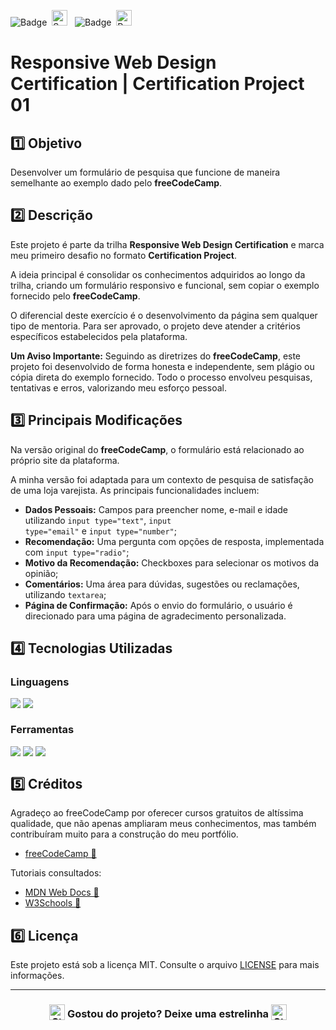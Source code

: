 ![Badge](https://img.shields.io/badge/freeCodeCamp-BB2649?style=for-the-badge)&nbsp;&nbsp;<img src="https://raw.githubusercontent.com/Tarikul-Islam-Anik/Animated-Fluent-Emojis/master/Emojis/Activities/Sparkles.png" alt="Sparkles" width="25" height="25" />&nbsp;&nbsp;&nbsp;![Badge](https://img.shields.io/badge/PROJETO-PRÓPRIO-FF6F61?style=for-the-badge)&nbsp;&nbsp;<img src="https://raw.githubusercontent.com/Tarikul-Islam-Anik/Animated-Fluent-Emojis/master/Emojis/Travel%20and%20places/Rocket.png" alt="Rocket" width="25" height="25" />

# Responsive Web Design Certification | Certification Project 01

## 1️⃣ Objetivo
Desenvolver um formulário de pesquisa que funcione de maneira semelhante ao exemplo dado pelo **freeCodeCamp**.

## 2️⃣ Descrição
Este projeto é parte da trilha **Responsive Web Design Certification** e marca meu primeiro desafio no formato **Certification Project**.

A ideia principal é consolidar os conhecimentos adquiridos ao longo da trilha, criando um formulário responsivo e funcional, sem copiar o exemplo fornecido pelo **freeCodeCamp**.

O diferencial deste exercício é o desenvolvimento da página sem qualquer tipo de mentoria. Para ser aprovado, o projeto deve atender a critérios específicos estabelecidos pela plataforma.

**Um Aviso Importante:**
Seguindo as diretrizes do **freeCodeCamp**, este projeto foi desenvolvido de forma honesta e independente, sem plágio ou cópia direta do exemplo fornecido. Todo o processo envolveu pesquisas, tentativas e erros, valorizando meu esforço pessoal.

## 3️⃣ Principais Modificações
Na versão original do **freeCodeCamp**, o formulário está relacionado ao próprio site da plataforma. 

A minha versão foi adaptada para um contexto de pesquisa de satisfação de uma loja varejista. As principais funcionalidades incluem:

- **Dados Pessoais:** Campos para preencher nome, e-mail e idade utilizando <code>input type="text"</code>, <code>input type="email"</code> e <code>input type="number"</code>;
- **Recomendação:** Uma pergunta com opções de resposta, implementada com <code>input type="radio"</code>;
- **Motivo da Recomendação:** Checkboxes para selecionar os motivos da opinião;
- **Comentários:** Uma área para dúvidas, sugestões ou reclamações, utilizando <code>textarea</code>;
- **Página de Confirmação:** Após o envio do formulário, o usuário é direcionado para uma página de agradecimento personalizada.

## 4️⃣ Tecnologias Utilizadas

### Linguagens
<div style="display:flex;">
  <img src="https://img.shields.io/badge/HTML5-E34F26?style=for-the-badge&logo=html5&logoColor=white">&nbsp;<img src="https://img.shields.io/badge/CSS3-1572B6?style=for-the-badge&logo=css3&logoColor=white">
</div>

### Ferramentas
<div style="display:flex;">
  <img src="https://img.shields.io/badge/Visual%20Studio%20Code-0078D4?style=for-the-badge&logo=visual-studio-code&logoColor=white">&nbsp;<img src="https://img.shields.io/badge/Git-F05032?style=for-the-badge&logo=git&logoColor=white">&nbsp;<img src="https://img.shields.io/badge/GitHub-404040?style=for-the-badge&logo=github&logoColor=white">
</div>

## 5️⃣ Créditos
Agradeço ao freeCodeCamp por oferecer cursos gratuitos de altíssima qualidade, que não apenas ampliaram meus conhecimentos, mas também contribuíram muito para a construção do meu portfólio.
- <a href="https://www.freecodecamp.org/" target="_blank">freeCodeCamp 🔗</a>

Tutoriais consultados: 
- <a href="https://developer.mozilla.org/en-US/" target="_blank">MDN Web Docs 🔗</a>
- <a href="https://www.w3schools.com/" target="_blank">W3Schools 🔗</a>

## 6️⃣ Licença
Este projeto está sob a licença MIT. Consulte o arquivo [LICENSE](LICENSE) para mais informações.

---

### <div align="center"><img src="https://raw.githubusercontent.com/Tarikul-Islam-Anik/Animated-Fluent-Emojis/master/Emojis/Travel%20and%20places/Star.png" alt="Star" width="25" height="25" style="vertical-align:text-bottom;" /> Gostou do projeto? Deixe uma estrelinha <img src="https://raw.githubusercontent.com/Tarikul-Islam-Anik/Animated-Fluent-Emojis/master/Emojis/Travel%20and%20places/Star.png" alt="Star" width="25" height="25" style="vertical-align:text-bottom;" /></div>